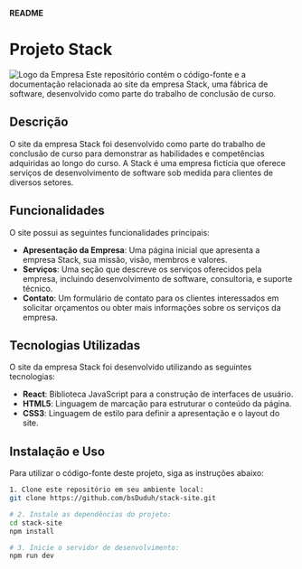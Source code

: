**README**

# Projeto Stack
![Logo da Empresa](imagens/logo.png)
Este repositório contém o código-fonte e a documentação relacionada ao site da empresa Stack, uma fábrica de software, desenvolvido como parte do trabalho de conclusão de curso.

## Descrição

O site da empresa Stack foi desenvolvido como parte do trabalho de conclusão de curso para demonstrar as habilidades e competências adquiridas ao longo do curso. A Stack é uma empresa fictícia que oferece serviços de desenvolvimento de software sob medida para clientes de diversos setores.

## Funcionalidades

O site possui as seguintes funcionalidades principais:

- **Apresentação da Empresa**: Uma página inicial que apresenta a empresa Stack, sua missão, visão, membros e valores.
- **Serviços**: Uma seção que descreve os serviços oferecidos pela empresa, incluindo desenvolvimento de software, consultoria, e suporte técnico.
- **Contato**: Um formulário de contato para os clientes interessados em solicitar orçamentos ou obter mais informações sobre os serviços da empresa.

## Tecnologias Utilizadas

O site da empresa Stack foi desenvolvido utilizando as seguintes tecnologias:

- **React**: Biblioteca JavaScript para a construção de interfaces de usuário.
- **HTML5**: Linguagem de marcação para estruturar o conteúdo da página.
- **CSS3**: Linguagem de estilo para definir a apresentação e o layout do site.

## Instalação e Uso

Para utilizar o código-fonte deste projeto, siga as instruções abaixo:
```bash
1. Clone este repositório em seu ambiente local:
git clone https://github.com/bsDuduh/stack-site.git

# 2. Instale as dependências do projeto:
cd stack-site
npm install

# 3. Inicie o servidor de desenvolvimento:
npm run dev


